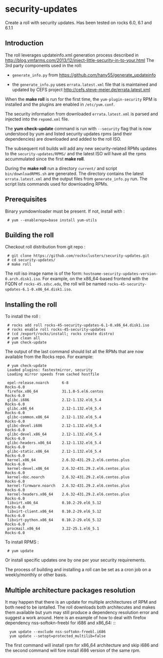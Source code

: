 security-updates
================

Create a roll with security updates.  Has been tested on rocks 6.0, 6.1 and 6.1.1

Introduction
--------------
The roll leverages updateinfo.xml generation process described in
http://blog.vmfarms.com/2013/12/inject-little-security-in-to-your.html
The 3rd party components used in the roll:
 
+ ``generate_info.py`` from https://github.com/hany55/generate_updateinfo

+ the ``generate_info.py`` uses ``errata.latest.xml`` file that is maintained and updated 
  by CEFS project http://cefs.steve-meier.de/errata.latest.xml

When the **make roll** is run for the first time, the ``yum-plugin-security`` RPM is installed
and the plugins are enabled in ``/etc/yum.conf``.

The security information from downloaded ``errata.latest.xml`` is parsed and injected into
the ``repomd.xml`` file.  

The **yum check-update** command is run with ``--security`` flag that is now understood by yum
and listed security updates rpms (and their dependencies) are downloaded and added to the roll ISO.

The subsequent roll builds will add any new security-related RPMs updates to the ``security-updates/RPMS/`` 
and the latest ISO will have all the rpms accummulated since the first **make roll**.

During the **make roll** run a directory ``current/``  and script ``bin/downloadRPMS.sh`` are generated.
The directory contains the latest ``errata.latest.xml``  and the output files from ``generate_info.py`` run. 
The script lists commands used for downloading RPMs. 


Prerequisites
--------------

Binary yumdownloader must be present. If not, install with :

     # yum --enablerepo=base install yum-utils

Building the roll
-----------------

Checkout roll distribution from git repo :

     # git clone https://github.com/rocksclusters/security-updates.git  
     # cd security-updates/  
     # make roll

The roll iso image name is of the form: ``hostname-security-updates-version-0.arch.disk1.iso``. 
For example, on the x86_64-based frontend with the FQDN of ``rocks-45.sdsc.edu``, the roll 
will be named ``rocks-45-security-updates-6.1-0.x86_64.disk1.iso``.


Installing the roll
---------------------

To install the roll :  

     # rocks add roll rocks-45-security-updates-6.1-0.x86_64.disk1.iso
     # rocks enable roll rocks-45-security-updates   
     # (cd /export/rocks/install; rocks create distro)  
     # yum clean all  
     # yum check-update  


The output of the last command should list all the RPMs that are now available from the Rocks repo.
For example:   

     # yum check-update
     Loaded plugins: fastestmirror, security
     Loading mirror speeds from cached hostfile

     epel-release.noarch      6-8                                     Rocks-6.0
     firefox.x86_64           31.1.0-5.el6.centos                     Rocks-6.0
     glibc.i686               2.12-1.132.el6_5.4                      Rocks-6.0
     glibc.x86_64             2.12-1.132.el6_5.4                      Rocks-6.0
     glibc-common.x86_64      2.12-1.132.el6_5.4                      Rocks-6.0
     glibc-devel.i686         2.12-1.132.el6_5.4                      Rocks-6.0
     glibc-devel.x86_64       2.12-1.132.el6_5.4                      Rocks-6.0
     glibc-headers.x86_64     2.12-1.132.el6_5.4                      Rocks-6.0
     glibc-static.x86_64      2.12-1.132.el6_5.4                      Rocks-6.0
     kernel.x86_64            2.6.32-431.29.2.el6.centos.plus         Rocks-6.0
     kernel-devel.x86_64      2.6.32-431.29.2.el6.centos.plus         Rocks-6.0
     kernel-doc.noarch        2.6.32-431.29.2.el6.centos.plus         Rocks-6.0
     kernel-firmware.noarch   2.6.32-431.29.2.el6.centos.plus         Rocks-6.0
     kernel-headers.x86_64    2.6.32-431.29.2.el6.centos.plus         Rocks-6.0
     libvirt.x86_64           0.10.2-29.el6_5.12                      Rocks-6.0
     libvirt-client.x86_64    0.10.2-29.el6_5.12                      Rocks-6.0
     libvirt-python.x86_64    0.10.2-29.el6_5.12                      Rocks-6.0
     procmail.x86_64          3.22-25.1.el6_5.1                       Rocks-6.0
     
To install RPMS :

     # yum update  

Or install specific updates one by one per your security requirements.

The process of building and installing a roll  can be set as a cron job on a weekly/monthly
or other basis. 

Multiple architecture packages resolution
------------------------------------------

It may happen that there is an update for multiple  architectures of RPM and both
need to be isntalled. The roll downloads both architecutes and makes them available but yum 
may still produce a dependency resolution error and suggest a work around. 
Here is an example of how to deal with firefox dependency nss-softokn-freebl for i686 and x86_64: ::

      yum update --exclude nss-softokn-freebl.i686
      yum update --setopt=protected_multilib=false


The first command will install rpm for x86_64 architecture and skip i686
and the second command will fore install i686 version of the same rpm.
 
 

